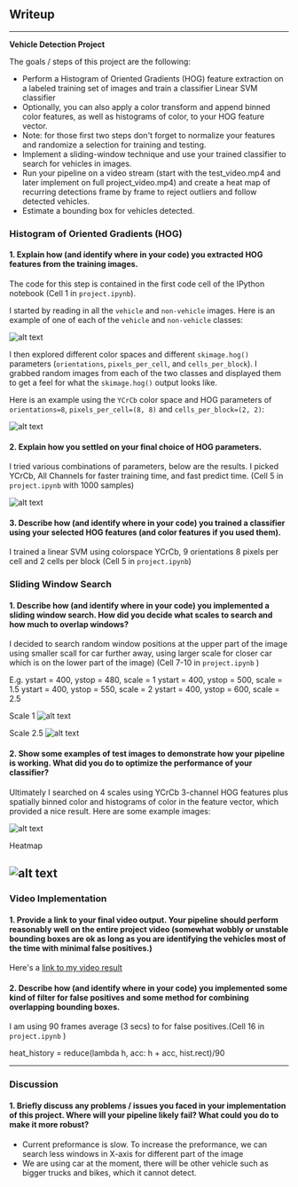 ## Writeup 
---

**Vehicle Detection Project**

The goals / steps of this project are the following:

* Perform a Histogram of Oriented Gradients (HOG) feature extraction on a labeled training set of images and train a classifier Linear SVM classifier
* Optionally, you can also apply a color transform and append binned color features, as well as histograms of color, to your HOG feature vector. 
* Note: for those first two steps don't forget to normalize your features and randomize a selection for training and testing.
* Implement a sliding-window technique and use your trained classifier to search for vehicles in images.
* Run your pipeline on a video stream (start with the test_video.mp4 and later implement on full project_video.mp4) and create a heat map of recurring detections frame by frame to reject outliers and follow detected vehicles.
* Estimate a bounding box for vehicles detected.

[//]: # (Image References)
[image1]: ./output_images/car_not_car.png
[image2]: ./output_images/HOG_example.png
[imageHogPara]: ./output_images/HOG_Para.png
[image_s1]: ./output_images/scale_1.png
[image_s2_5]: ./output_images/scale_2_5.png
[image3]: ./output_images/sliding_window.png
[image4]: ./output_images/heatmap.png
[image5]: ./examples/bboxes_and_heat.png
[image6]: ./examples/labels_map.png
[image7]: ./examples/output_bboxes.png
[video1]: ./project_video_test.mp4


### Histogram of Oriented Gradients (HOG)

#### 1. Explain how (and identify where in your code) you extracted HOG features from the training images.

The code for this step is contained in the first code cell of the IPython notebook (Cell 1 in `project.ipynb`).  

I started by reading in all the `vehicle` and `non-vehicle` images.  Here is an example of one of each of the `vehicle` and `non-vehicle` classes:

![alt text][image1]

I then explored different color spaces and different `skimage.hog()` parameters (`orientations`, `pixels_per_cell`, and `cells_per_block`).  I grabbed random images from each of the two classes and displayed them to get a feel for what the `skimage.hog()` output looks like.

Here is an example using the `YCrCb` color space and HOG parameters of `orientations=8`, `pixels_per_cell=(8, 8)` and `cells_per_block=(2, 2)`:


![alt text][image2]

#### 2. Explain how you settled on your final choice of HOG parameters.

I tried various combinations of parameters, below are the results. I picked YCrCb, All Channels for faster training time, and fast predict time. (Cell 5 in `project.ipynb` with 1000 samples)

![alt text][imageHogPara]

#### 3. Describe how (and identify where in your code) you trained a classifier using your selected HOG features (and color features if you used them).

I trained a linear SVM using colorspace YCrCb, 9 orientations 8 pixels per cell and 2 cells per block (Cell 5 in `project.ipynb`)

### Sliding Window Search

#### 1. Describe how (and identify where in your code) you implemented a sliding window search.  How did you decide what scales to search and how much to overlap windows?

I decided to search random window positions at the upper part of the image using smaller scall for car further away, using larger scale for closer car which is on the lower part of the image) (Cell 7-10 in `project.ipynb` )

E.g.
ystart = 400, ystop = 480, scale = 1
ystart = 400, ystop = 500, scale = 1.5
ystart = 400, ystop = 550, scale = 2
ystart = 400, ystop = 600, scale = 2.5

Scale 1
![alt text][image_s1]

Scale 2.5
![alt text][image_s2_5]



#### 2. Show some examples of test images to demonstrate how your pipeline is working.  What did you do to optimize the performance of your classifier?

Ultimately I searched on 4 scales using YCrCb 3-channel HOG features plus spatially binned color and histograms of color in the feature vector, which provided a nice result.  Here are some example images:

![alt text][image3]

Heatmap

![alt text][image4]
---

### Video Implementation

#### 1. Provide a link to your final video output.  Your pipeline should perform reasonably well on the entire project video (somewhat wobbly or unstable bounding boxes are ok as long as you are identifying the vehicles most of the time with minimal false positives.)
Here's a [link to my video result](./project_video_out.mp4)


#### 2. Describe how (and identify where in your code) you implemented some kind of filter for false positives and some method for combining overlapping bounding boxes.

I am using 90 frames average (3 secs) to for false positives.(Cell 16 in `project.ipynb` )

heat_history = reduce(lambda h, acc: h + acc, hist.rect)/90

---

### Discussion

#### 1. Briefly discuss any problems / issues you faced in your implementation of this project.  Where will your pipeline likely fail?  What could you do to make it more robust?

* Current preformance is slow. To increase the preformance, we can search less windows in X-axis for different part of the image
* We are using car at the moment, there will be other vehicle such as bigger trucks and bikes, which it cannot detect.


